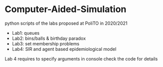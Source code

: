# Computer-Aided-Simulation
python scripts of the labs proposed at PoliTO in 2020/2021

- Lab1: queues
- Lab2: bins/balls & birthday paradox
- Lab3: set membership problems
- Lab4: SIR and agent based epidemiological model

Lab 4 requires to specify arguments in console check the code for details
